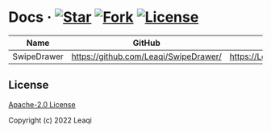 # Docs &middot; [![Star](https://img.shields.io/github/stars/Leaqi/Leaqi.github.io?color=fb6698&label=Star "Star")](https://github.com/Leaqi/Leaqi.github.io/stargazers "Star") [![Fork](https://img.shields.io/github/forks/Leaqi/Leaqi.github.io?color=2196f3&label=Fork "Fork")](https://github.com/Leaqi/Leaqi.github.io/network/members "Fork") [![License](https://img.shields.io/badge/License-Apache--2.0-e0b003 "License")](https://github.com/Leaqi/Leaqi.github.io/blob/main/LICENSE "License")

| Name  | GitHub  | Docs  |
| ------------ | ------------ | ------------ |
| SwipeDrawer  | https://github.com/Leaqi/SwipeDrawer/  |  https://Leaqi.github.io/SwipeDrawer/ |


## License
[Apache-2.0 License](https://github.com/Leaqi/Leaqi.github.io/blob/main/LICENSE "Apache-2.0 License")

Copyright (c) 2022 Leaqi